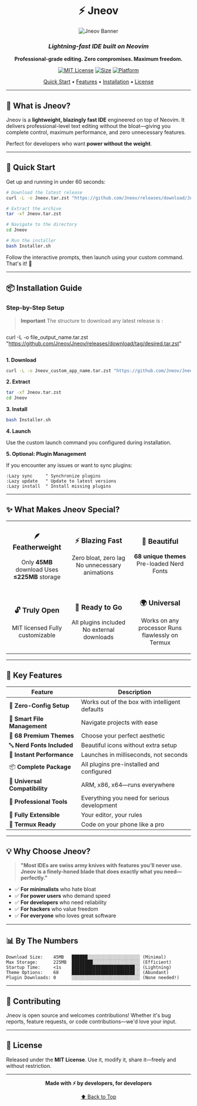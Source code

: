 <div align="center">

# ⚡ Jneov

![Jneov Banner](https://github.com/user-attachments/assets/aee1b2d2-66f4-4bdc-a0e2-16378fe52969)

### *Lightning-fast IDE built on Neovim*

**Professional-grade editing. Zero compromises. Maximum freedom.**

[![MIT License](https://img.shields.io/badge/License-MIT-blue.svg)](https://opensource.org/licenses/MIT)
[![Size](https://img.shields.io/badge/Size-45MB-green.svg)]()
[![Platform](https://img.shields.io/badge/Platform-Linux%20%7C%20Termux-orange.svg)]()

[Quick Start](#-quick-start) • [Features](#-what-makes-jneov-special) • [Installation](#-installation-guide) • [License](#license)

</div>

---

## 🎯 What is Jneov?

Jneov is a **lightweight, blazingly fast IDE** engineered on top of Neovim. It delivers professional-level text editing without the bloat—giving you complete control, maximum performance, and zero unnecessary features.

Perfect for developers who want **power without the weight**.

---

## 🚀 Quick Start

Get up and running in under 60 seconds:

```bash
# Download the latest release
curl -L -o Jneov.tar.zst "https://github.com/Jneov/releases/download/Jneov_1.0/Jneov_version_1.0.tar.zst"

# Extract the archive
tar -xf Jneov.tar.zst

# Navigate to the directory
cd Jneov

# Run the installer
bash Installer.sh
```

Follow the interactive prompts, then launch using your custom command. That's it! 🎉

---

## 📦 Installation Guide

### Step-by-Step Setup

> **Important**
> The structure to download any latest release is :
> ```Bash
curl -L -o file_output_name.tar.zst "https://github.com/Jneov/Jneov/releases/download/tag/desired.tar.zst" 
> ```
**1. Download**
```bash
curl -L -o Jneov_custom_app_name.tar.zst "https://github.com/Jneov/Jneov/releases/download/v1.0/Jneov_custom_app_name.tar.zst"
```

**2. Extract**
```bash
tar -xf Jneov.tar.zst
cd Jneov
```

**3. Install**
```bash
bash Installer.sh
```

**4. Launch**

Use the custom launch command you configured during installation.

**5. Optional: Plugin Management**

If you encounter any issues or want to sync plugins:
```vim
:Lazy sync     " Synchronize plugins
:Lazy update   " Update to latest versions
:Lazy install  " Install missing plugins
```

---

## ✨ What Makes Jneov Special?

<table>
<tr>
<td width="33%" align="center">

### 🪶 **Featherweight**
Only **45MB** download
Uses **≤225MB** storage

</td>
<td width="33%" align="center">

### ⚡ **Blazing Fast**
Zero bloat, zero lag
No unnecessary animations

</td>
<td width="33%" align="center">

### 🎨 **Beautiful**
**68 unique themes**
Pre-loaded Nerd Fonts

</td>
</tr>
<tr>
<td width="33%" align="center">

### 🔓 **Truly Open**
MIT licensed
Fully customizable

</td>
<td width="33%" align="center">

### 🧩 **Ready to Go**
All plugins included
No external downloads

</td>
<td width="33%" align="center">

### 🌍 **Universal**
Works on any processor
Runs flawlessly on Termux

</td>
</tr>
</table>

---

## 🎪 Key Features

| Feature | Description |
|---------|-------------|
| 🎯 **Zero-Config Setup** | Works out of the box with intelligent defaults |
| 📁 **Smart File Management** | Navigate projects with ease |
| 🎨 **68 Premium Themes** | Choose your perfect aesthetic |
| 🔤 **Nerd Fonts Included** | Beautiful icons without extra setup |
| 🚀 **Instant Performance** | Launches in milliseconds, not seconds |
| 📦 **Complete Package** | All plugins pre-installed and configured |
| 🔌 **Universal Compatibility** | ARM, x86, x64—runs everywhere |
| 💼 **Professional Tools** | Everything you need for serious development |
| 🔧 **Fully Extensible** | Your editor, your rules |
| 📱 **Termux Ready** | Code on your phone like a pro |

---

## 💡 Why Choose Jneov?

> **"Most IDEs are swiss army knives with features you'll never use. Jneov is a finely-honed blade that does exactly what you need—perfectly."**

- ✅ **For minimalists** who hate bloat
- ✅ **For power users** who demand speed
- ✅ **For developers** who need reliability
- ✅ **For hackers** who value freedom
- ✅ **For everyone** who loves great software

---

## 📊 By The Numbers

```
Download Size:    45MB   ██████░░░░░░░░░░░░░░░░░░░░ (Minimal)
Max Storage:      225MB  ████████░░░░░░░░░░░░░░░░░░ (Efficient)
Startup Time:     <1s    ████████████████████████░░ (Lightning)
Theme Options:    68     ████████████████████████░░ (Abundant)
Plugin Downloads: 0      ░░░░░░░░░░░░░░░░░░░░░░░░░░ (None needed!)
```

---

## 🤝 Contributing

Jneov is open source and welcomes contributions! Whether it's bug reports, feature requests, or code contributions—we'd love your input.

---

## 📄 License

Released under the **MIT License**. Use it, modify it, share it—freely and without restriction.

---

<div align="center">

**Made with ⚡ by developers, for developers**

[⬆ Back to Top](#-jneov)

</div>
